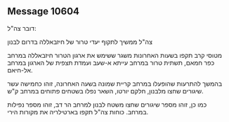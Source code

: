 ## Message 10604

דובר צה"ל:

צה"ל ממשיך לתקוף יעדי טרור של חיזבאללה בדרום לבנון

מטוסי קרב תקפו בשעות האחרונות משגר ששימש את ארגון הטרור חיזבאללה במרחב כפר חמאם, תשתית טרור במרחב עייתא א-שעב ועמדת תצפית של הארגון במרחב אל-חיאם. 

בהמשך להתרעות שהופעלו במרחב קריית שמונה בשעה האחרונה, זוהו כחמישה עשר שיגורים שחצו מלבנון, חלקם יורטו, השאר נפלו בשטחים פתוחים במרחב ק"ש.

כמו כן, זוהו מספר שיגורים שחצו משטח לבנון למרחב הר דב, זוהו מספר נפילות במרחב. 
כוחות צה"ל תקפו בארטילריה את מקורות הירי.

